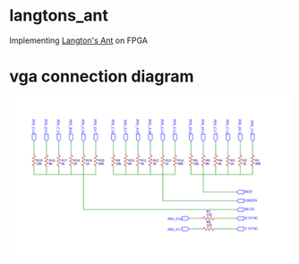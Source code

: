 # langtons_ant
Implementing [Langton's Ant](https://en.wikipedia.org/wiki/Langton%27s_ant) on FPGA 

# vga connection diagram
<img src="./vga_connection_diagram.svg">